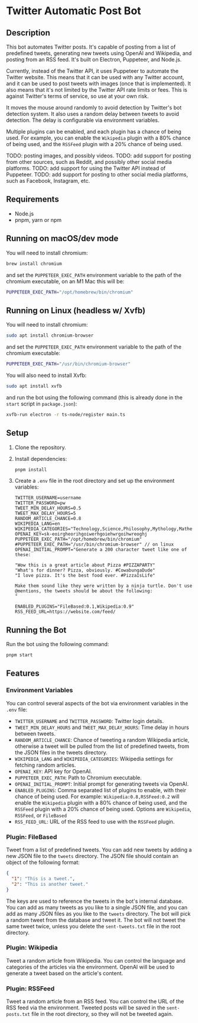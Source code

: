 # Twitter Automatic Post Bot

## Description

This bot automates Twitter posts. It's capable of posting from a list of predefined tweets, generating new tweets
using OpenAI and Wikipedia, and posting from an RSS feed. It's built on Electron, Puppeteer, and Node.js.

Currently, instead of the Twitter API, it uses Puppeteer to automate the Twitter website. This means that it can be used
with any Twitter account, and it can be used to post tweets with images (once that is implemented). It also means that
it's not limited by the Twitter API rate limits or fees. This is against Twitter's terms of service, so use at your own
risk.

It moves the mouse around randomly to avoid detection by Twitter's bot detection system. It also uses a random delay
between tweets to avoid detection. The delay is configurable via environment variables.

Multiple plugins can be enabled, and each plugin has a chance of being used. For example, you can enable the `Wikipedia`
plugin with a 80% chance of being used, and the `RSSFeed` plugin with a 20% chance of being used.

TODO: posting images, and possibly videos.
TODO: add support for posting from other sources, such as Reddit, and possibly
other social media platforms.
TODO: add support for using the Twitter API instead of Puppeteer.
TODO: add support for posting to other social media platforms, such as Facebook, Instagram, etc.

## Requirements

- Node.js
- pnpm, yarn or npm

## Running on macOS/dev mode

You will need to install chromium:

```bash
brew install chromium
```

and set the `PUPPETEER_EXEC_PATH` environment variable to the path of the chromium executable, on an M1 Mac this will
be:

```bash
PUPPETEER_EXEC_PATH="/opt/homebrew/bin/chromium"
```

## Running on Linux (headless w/ Xvfb)

You will need to install chromium:

```bash
sudo apt install chromium-browser
``` 

and set the `PUPPETEER_EXEC_PATH` environment variable to the path of the chromium executable:

```bash
PUPPETEER_EXEC_PATH="/usr/bin/chromium-browser"
``` 

You will also need to install Xvfb:

```bash
sudo apt install xvfb
``` 

and run the bot using the following command (this is already done in the `start` script in `package.json`):

```bash
xvfb-run electron -r ts-node/register main.ts
```

## Setup

1. Clone the repository.
2. Install dependencies:

   ```bash
   pnpm install
   ```

3. Create a `.env` file in the root directory and set up the environment variables:

   ```env
   TWITTER_USERNAME=username
   TWITTER_PASSWORD=pw
   TWEET_MIN_DELAY_HOURS=0.5
   TWEET_MAX_DELAY_HOURS=5
   RANDOM_ARTICLE_CHANCE=0.8
   WIKIPEDIA_LANG=en
   WIKIPEDIA_CATEGORIES="Technology,Science,Philosophy,Mythology,Mathematics,Music,Computing,Engineering,Communication,Education,Weather,Energy,Materials,Chemistry,Physics,Biology,Earth,Space,Universe"
   OPENAI_KEY=sk-eoirgheorihgoiwerhgoiehwrgoihwreoghj
   PUPPETEER_EXEC_PATH="/opt/homebrew/bin/chromium"
   #PUPPETEER_EXEC_PATH="/usr/bin/chromium-browser" // on linux
   OPENAI_INITIAL_PROMPT="Generate a 200 character tweet like one of these:
   
   "Wow this is a great article about Pizza #PIZZAPARTY"
   "What's for dinner? Pizza, obviously. #CowabungaDude"
   "I love pizza. It's the best food ever. #PizzaIsLife"
   
   Make them sound like they were written by a ninja turtle. Don't use @mentions, the tweets should be about the following:
   "
   
   ENABLED_PLUGINS="FileBased:0.1,Wikipedia:0.9"
   RSS_FEED_URL=https://website.com/feed/

   ```

## Running the Bot

Run the bot using the following command:

```bash
pnpm start
```

## Features

### Environment Variables

You can control several aspects of the bot via environment variables in the `.env` file:

- `TWITTER_USERNAME` and `TWITTER_PASSWORD`: Twitter login details.
- `TWEET_MIN_DELAY_HOURS` and `TWEET_MAX_DELAY_HOURS`: Time delay in hours between tweets.
- `RANDOM_ARTICLE_CHANCE`: Chance of tweeting a random Wikipedia article, otherwise a tweet will be pulled from the list
  of predefined tweets, from the JSON files in the tweets directory.
- `WIKIPEDIA_LANG` and `WIKIPEDIA_CATEGORIES`: Wikipedia settings for fetching random articles.
- `OPENAI_KEY`: API key for OpenAI.
- `PUPPETEER_EXEC_PATH`: Path to Chromium executable.
- `OPENAI_INITIAL_PROMPT`: Initial prompt for generating tweets via OpenAI.
- `ENABLED_PLUGINS`: Comma separated list of plugins to enable, with their chance of being used. For example:
  `Wikipedia:0.8,RSSFeed:0.2` will enable the `Wikipedia` plugin with a 80% chance of being used,
  and the `RSSFeed` plugin with a 20% chance of being used. Options are `Wikipedia`, `RSSFeed`, or `FileBased`
- `RSS_FEED_URL`: URL of the RSS feed to use with the `RSSFeed` plugin.

### Plugin: FileBased

Tweet from a list of predefined tweets. You can add new tweets by adding a new JSON file to the
`tweets` directory. The JSON file should contain an object of the following format:

```json
{
  "1": "This is a tweet.",
  "2": "This is another tweet."
}
```

The keys are used to reference the tweets in the bot's internal database. You can add as many tweets as you like to a
single JSON file, and you can add as many JSON files as you like to the `tweets` directory. The bot will pick a random
tweet from the database and tweet it. The bot will not tweet the same tweet twice, unless you delete
the `sent-tweets.txt` file in the root directory.

### Plugin: Wikipedia

Tweet a random article from Wikipedia. You can control the language and categories of the articles via the environment.
OpenAI will be used to generate a tweet based on the article's content.

### Plugin: RSSFeed

Tweet a random article from an RSS feed. You can control the URL of the RSS feed via the environment.
Tweeted posts will be saved in the `sent-posts.txt` file in the root directory, so they will not be tweeted again.

